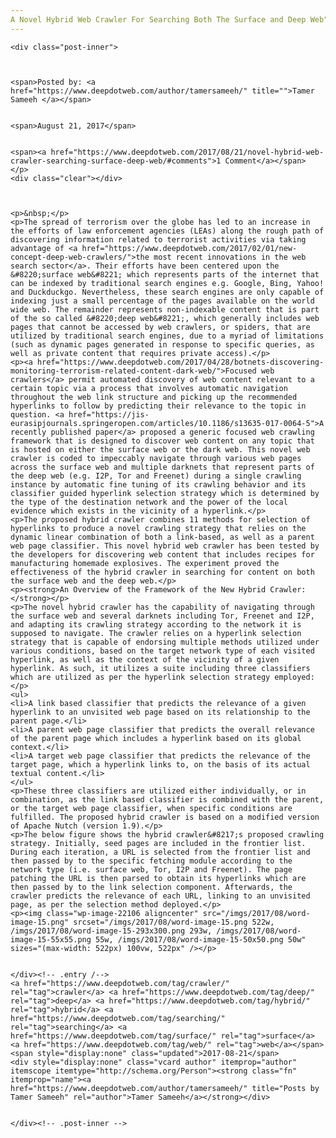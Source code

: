 ```yaml
---
A Novel Hybrid Web Crawler For Searching Both The Surface and Deep Web"
---
```

<article class="post-listing post-22104 post type-post status-publish format-standard has-post-thumbnail hentry 
tag-crawler tag-deep tag-hybrid tag-searching tag-surface tag-web">
    
    <div class="post-inner">
    
    
        
    <span>Posted by: <a href="https://www.deepdotweb.com/author/tamersameeh/" title="">Tamer Sameeh </a></span>
    
    
    <span>August 21, 2017</span>
    
    
    <span><a href="https://www.deepdotweb.com/2017/08/21/novel-hybrid-web-crawler-searching-surface-deep-web/#comments">1 Comment</a></span>
    </p>
    <div class="clear"></div>
    
    
    
    <p>&nbsp;</p>
    <p>The spread of terrorism over the globe has led to an increase in the efforts of law enforcement agencies (LEAs) along the rough path of discovering information related to terrorist activities via taking advantage of <a href="https://www.deepdotweb.com/2017/02/01/new-concept-deep-web-crawlers/">the most recent innovations in the web search sector</a>. Their efforts have been centered upon the &#8220;surface web&#8221; which represents parts of the internet that can be indexed by traditional search engines e.g. Google, Bing, Yahoo! and Duckduckgo. Nevertheless, these search engines are only capable of indexing just a small percentage of the pages available on the world wide web. The remainder represents non-indexable content that is part of the so called &#8220;deep web&#8221;, which generally includes web pages that cannot be accessed by web crawlers, or spiders, that are utilized by traditional search engines, due to a myriad of limitations (such as dynamic pages generated in response to specific queries, as well as private content that requires private access).</p>
    <p><a href="https://www.deepdotweb.com/2017/04/28/botnets-discovering-monitoring-terrorism-related-content-dark-web/">Focused web crawlers</a> permit automated discovery of web content relevant to a certain topic via a process that involves automatic navigation throughout the web link structure and picking up the recommended hyperlinks to follow by predicting their relevance to the topic in question. <a href="https://jis-eurasipjournals.springeropen.com/articles/10.1186/s13635-017-0064-5">A recently published paper</a> proposed a generic focused web crawling framework that is designed to discover web content on any topic that is hosted on either the surface web or the dark web. This novel web crawler is coded to impeccably navigate through various web pages across the surface web and multiple darknets that represent parts of the deep web (e.g. I2P, Tor and Freenet) during a single crawling instance by automatic fine tuning of its crawling behavior and its classifier guided hyperlink selection strategy which is determined by the type of the destination network and the power of the local evidence which exists in the vicinity of a hyperlink.</p>
    <p>The proposed hybrid crawler combines 11 methods for selection of hyperlinks to produce a novel crawling strategy that relies on the dynamic linear combination of both a link-based, as well as a parent web page classifier. This novel hybrid web crawler has been tested by the developers for discovering web content that includes recipes for manufacturing homemade explosives. The experiment proved the effectiveness of the hybrid crawler in searching for content on both the surface web and the deep web.</p>
    <p><strong>An Overview of the Framework of the New Hybrid Crawler:</strong></p>
    <p>The novel hybrid crawler has the capability of navigating through the surface web and several darknets including Tor, Freenet and I2P, and adapting its crawling strategy according to the network it is supposed to navigate. The crawler relies on a hyperlink selection strategy that is capable of endorsing multiple methods utilized under various conditions, based on the target network type of each visited hyperlink, as well as the context of the vicinity of a given hyperlink. As such, it utilizes a suite including three classifiers which are utilized as per the hyperlink selection strategy employed:</p>
    <ul>
    <li>A link based classifier that predicts the relevance of a given hyperlink to an unvisited web page based on its relationship to the parent page.</li>
    <li>A parent web page classifier that predicts the overall relevance of the parent page which includes a hyperlink based on its global context.</li>
    <li>A target web page classifier that predicts the relevance of the target page, which a hyperlink links to, on the basis of its actual textual content.</li>
    </ul>
    <p>These three classifiers are utilized either individually, or in combination, as the link based classifier is combined with the parent, or the target web page classifier, when specific conditions are fulfilled. The proposed hybrid crawler is based on a modified version of Apache Nutch (version 1.9).</p>
    <p>The below figure shows the hybrid crawler&#8217;s proposed crawling strategy. Initially, seed pages are included in the frontier list. During each iteration, a URL is selected from the frontier list and then passed by to the specific fetching module according to the network type (i.e. surface web, Tor, I2P and Freenet). The page patching the URL is then parsed to obtain its hyperlinks which are then passed by to the link selection component. Afterwards, the crawler predicts the relevance of each URL, linking to an unvisited page, as per the selection method deployed.</p>
    <p><img class="wp-image-22106 aligncenter" src="/imgs/2017/08/word-image-15.png" srcset="/imgs/2017/08/word-image-15.png 522w, /imgs/2017/08/word-image-15-293x300.png 293w, /imgs/2017/08/word-image-15-55x55.png 55w, /imgs/2017/08/word-image-15-50x50.png 50w" sizes="(max-width: 522px) 100vw, 522px" /></p>
    
    
    </div><!-- .entry /-->
    <a href="https://www.deepdotweb.com/tag/crawler/" rel="tag">crawler</a> <a href="https://www.deepdotweb.com/tag/deep/" rel="tag">deep</a> <a href="https://www.deepdotweb.com/tag/hybrid/" rel="tag">hybrid</a> <a href="https://www.deepdotweb.com/tag/searching/" rel="tag">searching</a> <a href="https://www.deepdotweb.com/tag/surface/" rel="tag">surface</a> <a href="https://www.deepdotweb.com/tag/web/" rel="tag">web</a></span>				<span style="display:none" class="updated">2017-08-21</span>
    <div style="display:none" class="vcard author" itemprop="author" itemscope itemtype="http://schema.org/Person"><strong class="fn" itemprop="name"><a href="https://www.deepdotweb.com/author/tamersameeh/" title="Posts by Tamer Sameeh" rel="author">Tamer Sameeh</a></strong></div>
    
    
    </div><!-- .post-inner -->
</article><!-- .post-listing -->

